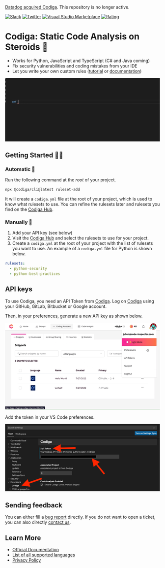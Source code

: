 [Datadog acquired Codiga](https://www.codiga.io/blog/codiga-joins-datadog/). This repository is no longer active.


[![Slack](https://img.shields.io/badge/Slack-@codigahq.svg?logo=slack)](https://join.slack.com/t/codigahq/shared_invite/zt-9hvmfwie-9BUVFwZDwvpIGlkHv2mzYQ)
[![Twitter](https://img.shields.io/badge/Twitter-getcodiga-blue?logo=twitter&logoColor=blue&color=blue)](https://twitter.com/getcodiga)
[![Visual Studio Marketplace](https://img.shields.io/badge/Visual%20Studio%20Marketplace-Download-blue)](https://marketplace.visualstudio.com/items?itemName=codiga.vscode-plugin)
[![Rating](https://img.shields.io/visual-studio-marketplace/r/codiga.vscode-plugin)](https://marketplace.visualstudio.com/items?itemName=codiga.vscode-plugin)

# Codiga: Static Code Analysis on Steroids 🚀

- Works for Python, JavaScript and TypeScript (C# and Java coming)
- Fix security vulnerabilities and coding mistakes from your IDE
- Let you write your own custom rules ([tutorial](https://app.codiga.io/hub/tutorial) or [documentation](https://doc.codiga.io/docs/rosie/rosie-introduction/))

![Check Python Naming](images/python-naming.gif)

## Getting Started 🏃‍♀️

### Automatic 🙌

Run the following command at the _root_ of your project.

```bash
npx @codiga/cli@latest ruleset-add
```

It will create a `codiga.yml` file at the root of your project, which is used to know what rulesets to use. You can refine the rulesets later and rulesets you find on the [Codiga Hub](https://app.codiga.io/hub/rulesets).

### Manually 🐌

1. Add your API key (see below)
2. Visit the [Codiga Hub](https://app.codiga.io/hub/rulesets) and select the rulesets to use for your project.
3. Create a `codiga.yml` at the root of your project with the list of rulesets you want to use. An example of a `codiga.yml` file for Python is shown below.

```yaml
rulesets:
  - python-security
  - python-best-practices
```

## API keys

To use Codiga, you need an API Token from [Codiga](https://codiga.io).
Log on [Codiga](https://app.codiga.io) using your GitHub, GitLab, Bitbucket or Google account.

Then, in your preferences, generate a new API key as shown below.

![Generate API Token on Codiga](images/api-token-creation.gif)

Add the token in your VS Code preferences.

![Enter your API keys](images/configuration.png)

## Sending feedback

You can either fill a [bug report](https://github.com/codiga/vscode-plugin/issues) directly.
If you do not want to open a ticket, you can also directly [contact us](https://codiga.io/contact).

## Learn More

- [Official Documentation](https://doc.codiga.io/docs/coding-assistant/coding-assistant-vscode/)
- [List of all supported languages](https://doc.codiga.io/docs/faq/#what-languages-are-supported)
- [Privacy Policy](https://www.codiga.io/privacy)
